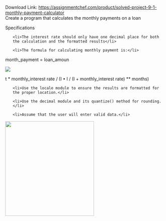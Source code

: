 Download Link: https://assignmentchef.com/product/solved-project-9-1-monthly-payment-calculator
<br>
Create a program that calculates the monthly payments on a loan

Specifications
<ul>
 	<li>The interest rate should only have one decimal place for both the calculation and the formatted results</li>
 	<li>The formula for calculating monthly payment is:</li>
</ul>
month_payment = loan_amoun<img class="lazyload" src="data:image/gif;base64,R0lGODlhAQABAAAAACH5BAEKAAEALAAAAAABAAEAAAICTAEAOw==" data-recalc-dims="1" data-src="https://i0.wp.com/www.logicprohub.com/wp-content/uploads/2019/06/921.png?w=980&amp;ssl=1" />

<noscript>

<img decoding="async" src="https://i0.wp.com/www.logicprohub.com/wp-content/uploads/2019/06/921.png?w=980&amp;ssl=1" data-recalc-dims="1">

</noscript>t * monthly_interest rate / (I • I / (I + monthly_interest rate) ** months)
<ul>
 	<li>Use the locale module to ensure the results are formatted for the proper location.</li>
 	<li>Use the decimal module and its quantize() method for rounding.</li>
 	<li>Assume that the user will enter valid data.</li>
</ul>
<img class="alignnone size-medium wp-image-23756" src="https://assignmentchef.com/wp-content/uploads/2022/12/php6R2PDN-282x300.png" alt="" width="282" height="300" />